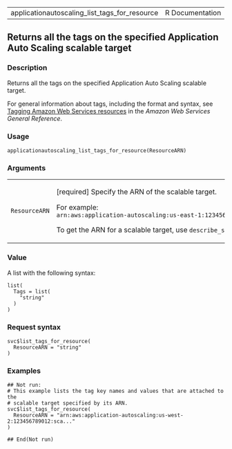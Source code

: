 <table style="width: 100%;">
<tbody>
<tr class="odd">
<td>applicationautoscaling_list_tags_for_resource</td>
<td style="text-align: right;">R Documentation</td>
</tr>
</tbody>
</table>

## Returns all the tags on the specified Application Auto Scaling scalable target

### Description

Returns all the tags on the specified Application Auto Scaling scalable
target.

For general information about tags, including the format and syntax, see
[Tagging Amazon Web Services
resources](https://docs.aws.amazon.com/tag-editor/latest/userguide/tagging.html)
in the *Amazon Web Services General Reference*.

### Usage

    applicationautoscaling_list_tags_for_resource(ResourceARN)

### Arguments

<table>
<colgroup>
<col style="width: 35%" />
<col style="width: 65%" />
</colgroup>
<tbody>
<tr class="odd">
<td><code
id="applicationautoscaling_list_tags_for_resource_:_ResourceARN">ResourceARN</code></td>
<td><p>[required] Specify the ARN of the scalable target.</p>
<p>For example: <code
style="white-space: pre;">⁠arn:aws:application-autoscaling:us-east-1:123456789012:scalable-target/1234abcd56ab78cd901ef1234567890ab123⁠</code></p>
<p>To get the ARN for a scalable target, use
<code>describe_scalable_targets</code>.</p></td>
</tr>
</tbody>
</table>

### Value

A list with the following syntax:

    list(
      Tags = list(
        "string"
      )
    )

### Request syntax

    svc$list_tags_for_resource(
      ResourceARN = "string"
    )

### Examples

    ## Not run: 
    # This example lists the tag key names and values that are attached to the
    # scalable target specified by its ARN.
    svc$list_tags_for_resource(
      ResourceARN = "arn:aws:application-autoscaling:us-west-2:123456789012:sca..."
    )

    ## End(Not run)
